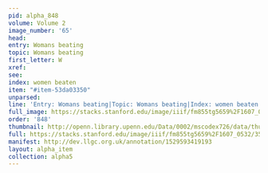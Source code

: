 ```yaml
---
pid: alpha_848
volume: Volume 2
image_number: '65'
head: 
entry: Womans beating
topic: Womans beating
first_letter: W
xref: 
see: 
index: women beaten
item: "#item-53da03350"
unparsed: 
line: 'Entry: Womans beating|Topic: Womans beating|Index: women beaten|#item-53da03350'
full_image: https://stacks.stanford.edu/image/iiif/fm855tg5659%2F1607_0532/full/full/0/default.jpg
order: '848'
thumbnail: http://openn.library.upenn.edu/Data/0002/mscodex726/data/thumb/1607_0532_thumb.jpg
full: https://stacks.stanford.edu/image/iiif/fm855tg5659%2F1607_0532/356,3917,2978,343/full/0/default.jpg
manifest: http://dev.llgc.org.uk/annotation/1529593419193
layout: alpha_item
collection: alpha5
---
```

